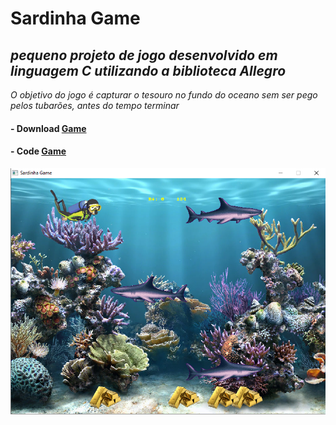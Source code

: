 # Sardinha Game
## _pequeno projeto de jogo desenvolvido em linguagem C utilizando a biblioteca Allegro_

_O objetivo do jogo é capturar o tesouro no fundo do oceano sem ser pego pelos tubarões, antes do tempo terminar_

#### - Download [Game](https://github.com/elnataoliveira/sardinha_game/archive/refs/heads/main.zip)
#### - Code [Game](/game/main.cpp)

[![N|Solid](/game/sardinha_game.png)](/game/sardinha_game.png)


